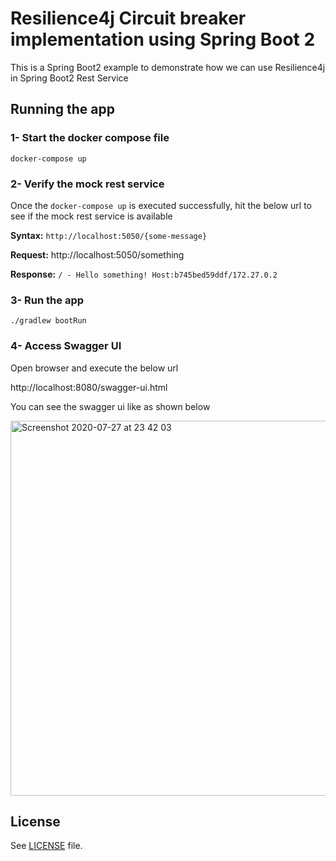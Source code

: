 # Resilience4j Circuit breaker implementation using Spring Boot 2

This is a Spring Boot2 example to demonstrate how we can use Resilience4j in Spring Boot2 Rest Service

## Running the app

### 1- Start the docker compose file
```
docker-compose up
```

### 2- Verify the mock rest service

Once the `docker-compose up` is executed successfully, hit the below url to see if the mock rest service is available

**Syntax:** `http://localhost:5050/{some-message}`

**Request:** http://localhost:5050/something

**Response:** `/ - Hello something! Host:b745bed59ddf/172.27.0.2`

### 3- Run the app

```
./gradlew bootRun
```

### 4- Access Swagger UI

Open browser and execute the below url

http://localhost:8080/swagger-ui.html

You can see the swagger ui like as shown below

<img width="600" alt="Screenshot 2020-07-27 at 23 42 03" src="https://user-images.githubusercontent.com/6831336/88595237-e5438000-d062-11ea-950c-02b09231c762.png">

## License

See [LICENSE](LICENSE) file.


